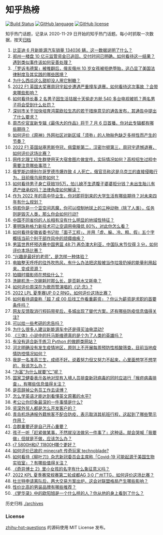 # 知乎热榜
[![Build Status](https://github.com/ToWeLong/zhihu-hot-questions/workflows/CI/badge.svg)](https://github.com/ToWeLong/zhihu-hot-questions/actions)
[![GitHub language](https://img.shields.io/badge/language-golang-orange.svg)](https://golang.org/)
[![GitHub license](https://img.shields.io/github/license/ToWeLong/zhihu-hot-questions)](https://github.com/ToWeLong/zhihu-hot-questions/blob/main/LICENSE)

知乎热门话题，记录从 2020-11-29 日开始的知乎热门话题。每小时抓取一次数据，按天[归档](./archives)

<!-- BEGIN -->

1. [比亚迪 6 月新能源汽车销量 134036 辆，这一数据说明了什么？](https://www.zhihu.com/question/541298141)
1. [郑州一楼盘 10 亿元监管资金已追回，交付时间已明确，如何看待这一结果？遇到类似事件该如何妥善处理？](https://www.zhihu.com/question/541277370)
1. [「罗诉韦德案」被推翻后，俄亥俄州 10 岁女孩被拒绝堕胎，这凸显了美国法律制度及其实践的哪些困境？](https://www.zhihu.com/question/541262534)
1. [为什么西瓜这么甜却没人用它制糖？](https://www.zhihu.com/question/31939257)
1. [2022 F1 英国大奖赛周冠宇起步遭遇严重撞车退赛，如何看待这次事故 ？会带来哪些影响？](https://www.zhihu.com/question/541334225)
1. [如何看待长春 2 名男子因生活拮据十天偷走方舱 540 多台电视被抓？两名男子将会受到什么处罚？](https://www.zhihu.com/question/541289221)
1. [深圳市关于加快培育鸿蒙欧拉生态的若干措施意见的通告发布，其通告中提出了什么要求？](https://www.zhihu.com/question/540953836)
1. [周杰伦官宣新专辑《最伟大的作品》将于 7 月 6 日首播，你对此专辑都有哪些期待？](https://www.zhihu.com/question/541015090)
1. [如何评价《原神》外网社区对新区域「须弥」的人物肤色缺乏多样性而产生的节奏？](https://www.zhihu.com/question/540912391)
1. [2022 F1 英国站塞恩斯夺冠，佩雷斯第二，汉密尔顿第三，周冠宇遗憾退赛，如何评价这场比赛？](https://www.zhihu.com/question/541330398)
1. [网传北理工招生群使用天大宿舍图片做宣传，实际情况如何？高校招生过程中需要注意哪些事项？](https://www.zhihu.com/question/541297907)
1. [俄罗斯边境别尔哥罗德市爆炸致 4 人死亡，俄官员称这是乌克兰的直接侵略行为，目前俄乌局势如何？](https://www.zhihu.com/question/541290786)
1. [如何看待男子身亡获赔195万，怕儿媳不生遗腹子婆婆拒分钱？未出生胎儿有遗产继承权吗？法律角度如何解读？](https://www.zhihu.com/question/540924587)
1. [作为 2022 年的高中毕业生，你对即将到来的大学生活有哪些期待？对未来四年有什么规划？](https://www.zhihu.com/question/540163465)
1. [倘若你是一个亚空间恶魔，你可以控制地球上的三种动物（除了人类），任务则是毁灭人类，那么你会如何行动?](https://www.zhihu.com/question/540773970)
1. [中国不同省份的人长相有没有什么明显的地域性特征？](https://www.zhihu.com/question/26437234)
1. [董明珠称格力新技术可让空调用电降低 80%，对此你怎么看？](https://www.zhihu.com/question/540453201)
1. [如何看待安徽省委书记批「面子工程」，并用「虚、躲、冷、粗、假」五个字概括当前个别干部作风中的顽瘴痼疾？](https://www.zhihu.com/question/541255591)
1. [男篮世界杯预选赛中国男篮 48:71 再负澳大利亚，中国队末节仅得 3 分，如何评价本场比赛？](https://www.zhihu.com/question/541309211)
1. [“兴趣是最好的老师”，是怎样一种体验？](https://www.zhihu.com/question/540271503)
1. [电脑整天呼呼的往外吹热风，有什么办法把这股被当作垃圾扔掉的能量利用起来，变成资源？](https://www.zhihu.com/question/540259910)
1. [拍摄时摄影师在想些什么？](https://www.zhihu.com/question/533814609)
1. [洗碗机洗一次碗耗时那么长，是否耗水又耗电？](https://www.zhihu.com/question/538887494)
1. [如何评价周深在为歌而赞演唱的《记·念》?](https://www.zhihu.com/question/541165214)
1. [2022 LPL 夏季赛UP 0:2 RNG，如何评价这场比赛？](https://www.zhihu.com/question/541317492)
1. [如何看待调查称「超 7 成 00 后找工作看重薪资」？你认为薪资是求职的首要条件吗？](https://www.zhihu.com/question/540765362)
1. [网友反馈取消行程码带星后，多城出现了替代方案，还有哪些防疫信息值得关注?](https://www.zhihu.com/question/541108229)
1. [可以给一些考研的忠告吗？](https://www.zhihu.com/question/368896228)
1. [为什么很多人建议新能源车中还是得买油电混动?](https://www.zhihu.com/question/302298635)
1. [《三体》小说中的托马斯维德真的是个为了人类的英雄吗？](https://www.zhihu.com/question/377161759)
1. [有没有适合新手练习 Python 的做题类网站？](https://www.zhihu.com/question/442492817)
1. [河北明确没有发生疫情地区，原则上不开展每周预防性核酸筛查，目前当地疫情防控情况如何？](https://www.zhihu.com/question/541290431)
1. [我是一名准高三生，成绩不好。说着努力但又努力不起来，心里面想学不想学的，我该怎么办？](https://www.zhihu.com/question/539321486)
1. [“为富”为什么就要“仁”呢？](https://www.zhihu.com/question/541146423)
1. [国家卫健委表示各地对现有入境人员排查新冠病毒的同时应进行「猴痘病毒排查」，有哪些信息值得关注？](https://www.zhihu.com/question/540998262)
1. [是否辞掉公务员工作去读博？](https://www.zhihu.com/question/539178992)
1. [怎么学英语才能达到看懂英文原著的水平?](https://www.zhihu.com/question/435733093)
1. [考公让你印象最深的一件事情是什么?](https://www.zhihu.com/question/540513153)
1. [资深外贸人都是怎么开发客户的？](https://www.zhihu.com/question/501498328)
1. [青岛机场通报外籍旅客不配合防疫，表示取消其航班行程，这起到了哪些警示作用？](https://www.zhihu.com/question/541286097)
1. [合群重要还是自己开心重要？](https://www.zhihu.com/question/533968307)
1. [孩子一听「赶紧做某事，不然就没法做另一件事了」这种话，就会哭喊「我要做」但就是不做，应该怎么办？](https://www.zhihu.com/question/539076437)
1. [r7 5800H和i7 11800H哪个更好？](https://www.zhihu.com/question/462022602)
1. [如何评价已故的 minecraft 传奇玩家 technoblade?](https://www.zhihu.com/question/540993234)
1. [如何看待《柳叶刀》杂志新冠委员会主席称「Covid-19 可能起源于美国生物实验室」？有哪些值得关注？](https://www.zhihu.com/question/541154437)
1. [《奇异博士 2》里小女孩的名字有什么象征意义吗？](https://www.zhihu.com/question/539735884)
1. [2022 KPL 夏季赛常规赛第二轮成都AG 3:0 广州TTG，如何评价这场比赛？](https://www.zhihu.com/question/541174823)
1. [杜兰特申请离队后，两大交易方案出炉，这会对联盟格局产生哪些影响？](https://www.zhihu.com/question/540902213)
1. [性价比高的男装品牌有哪些推荐？](https://www.zhihu.com/question/20386663)
1. [《梦华录》中的欧阳旭是一个什么样的人？你从他的身上看到了什么？](https://www.zhihu.com/question/539211526)

<!-- END -->

历史归档 [./archives](./archives)


### License
[zhihu-hot-questions](https://github.com/towelong/zhihu-hot-questions) 的源码使用 MIT License 发布。